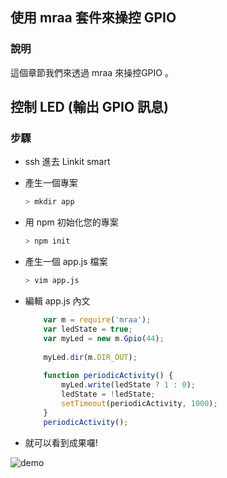 ## 使用 mraa 套件來操控 GPIO 

### 說明

這個章節我們來透過 mraa 來操控GPIO 。


## 控制 LED (輸出 GPIO 訊息)

### 步驟
* ssh 進去 Linkit smart
* 產生一個專案

    ``` bash
    > mkdir app
    ```

* 用 npm 初始化您的專案
    
    ``` bash
    > npm init
    ```
    
* 產生一個 app.js 檔案
    
    ``` bash 
    > vim app.js
    ```
    
* 編輯 app.js 內文
    
    ``` js
        var m = require('mraa');                                         
        var ledState = true;   
        var myLed = new m.Gpio(44);
        
        myLed.dir(m.DIR_OUT);                         
                                              
        function periodicActivity() {
            myLed.write(ledState ? 1 : 0);
            ledState = !ledState;        
            setTimeout(periodicActivity, 1000);
        }                                         
        periodicActivity(); 
    ```
    
* 就可以看到成果囉!

![demo](http://iamblue.gitbooks.io/linkit-smart-nodejs/content/images/blink.gif)

        

    